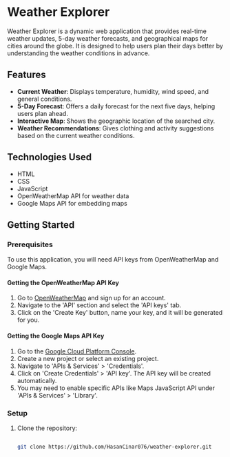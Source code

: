 # Weather Explorer

Weather Explorer is a dynamic web application that provides real-time weather updates, 5-day weather forecasts, and geographical maps for cities around the globe. It is designed to help users plan their days better by understanding the weather conditions in advance.

## Features

- **Current Weather**: Displays temperature, humidity, wind speed, and general conditions.
- **5-Day Forecast**: Offers a daily forecast for the next five days, helping users plan ahead.
- **Interactive Map**: Shows the geographic location of the searched city.
- **Weather Recommendations**: Gives clothing and activity suggestions based on the current weather conditions.

## Technologies Used

- HTML
- CSS
- JavaScript
- OpenWeatherMap API for weather data
- Google Maps API for embedding maps

## Getting Started

### Prerequisites

To use this application, you will need API keys from OpenWeatherMap and Google Maps.

#### Getting the OpenWeatherMap API Key

1. Go to [OpenWeatherMap](https://openweathermap.org/) and sign up for an account.
2. Navigate to the 'API' section and select the 'API keys' tab.
3. Click on the 'Create Key' button, name your key, and it will be generated for you.

#### Getting the Google Maps API Key

1. Go to the [Google Cloud Platform Console](https://console.cloud.google.com/).
2. Create a new project or select an existing project.
3. Navigate to 'APIs & Services' > 'Credentials'.
4. Click on 'Create Credentials' > 'API key'. The API key will be created automatically.
5. You may need to enable specific APIs like Maps JavaScript API under 'APIs & Services' > 'Library'.

### Setup

1. Clone the repository:
   ```bash

   git clone https://github.com/HasanCinar076/weather-explorer.git
